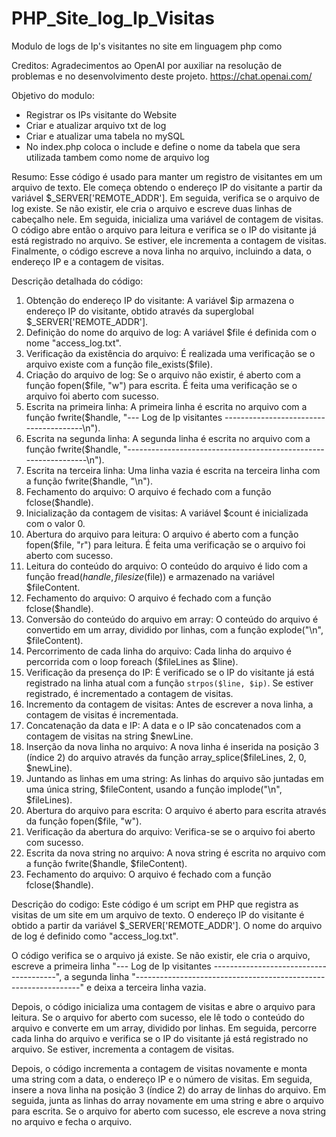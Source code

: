 # PHP_Site_log_Ip_Visitas
Modulo de logs de Ip's visitantes no site em linguagem php como 

Creditos:
Agradecimentos ao OpenAI por auxiliar na resolução de problemas e no desenvolvimento deste projeto. https://chat.openai.com/


Objetivo do modulo:
- Registrar os IPs visitante do Website 
- Criar e atualizar arquivo txt de log
- Criar e atualizar uma tabela no mySQL 
- No index.php coloca o include e define o nome da tabela que sera utilizada tambem como nome de arquivo log 


Resumo:
Esse código é usado para manter um registro de visitantes em um arquivo de texto. Ele começa obtendo o endereço IP do visitante a partir da variável $_SERVER['REMOTE_ADDR']. Em seguida, verifica se o arquivo de log existe. Se não existir, ele cria o arquivo e escreve duas linhas de cabeçalho nele. Em seguida, inicializa uma variável de contagem de visitas. O código abre então o arquivo para leitura e verifica se o IP do visitante já está registrado no arquivo. Se estiver, ele incrementa a contagem de visitas. Finalmente, o código escreve a nova linha no arquivo, incluindo a data, o endereço IP e a contagem de visitas.


Descrição detalhada do código:
1. Obtenção do endereço IP do visitante: A variável $ip armazena o endereço IP do visitante, obtido através da superglobal $_SERVER['REMOTE_ADDR'].
2. Definição do nome do arquivo de log: A variável $file é definida com o nome "access_log.txt".
3. Verificação da existência do arquivo: É realizada uma verificação se o arquivo existe com a função file_exists($file).
4. Criação do arquivo de log: Se o arquivo não existir, é aberto com a função fopen($file, "w") para escrita. É feita uma verificação se o arquivo foi aberto com sucesso.
5. Escrita na primeira linha: A primeira linha é escrita no arquivo com a função fwrite($handle, "--- Log de Ip visitantes ---------------------------------------\n").
6. Escrita na segunda linha: A segunda linha é escrita no arquivo com a função fwrite($handle, "----------------------------------------------------------------\n").
7. Escrita na terceira linha: Uma linha vazia é escrita na terceira linha com a função fwrite($handle, "\n").
8. Fechamento do arquivo: O arquivo é fechado com a função fclose($handle).
9. Inicialização da contagem de visitas: A variável $count é inicializada com o valor 0.
10. Abertura do arquivo para leitura: O arquivo é aberto com a função fopen($file, "r") para leitura. É feita uma verificação se o arquivo foi aberto com sucesso.
11. Leitura do conteúdo do arquivo: O conteúdo do arquivo é lido com a função fread($handle, filesize($file)) e armazenado na variável $fileContent.
12. Fechamento do arquivo: O arquivo é fechado com a função fclose($handle).
13. Conversão do conteúdo do arquivo em array: O conteúdo do arquivo é convertido em um array, dividido por linhas, com a função explode("\n", $fileContent).
14. Percorrimento de cada linha do arquivo: Cada linha do arquivo é percorrida com o loop foreach ($fileLines as $line).
15. Verificação da presença do IP: É verificado se o IP do visitante já está registrado na linha atual com a função `strpos($line, $ip)`. Se estiver registrado, é incrementado a contagem de visitas.
16. Incremento da contagem de visitas: Antes de escrever a nova linha, a contagem de visitas é incrementada.
17. Concatenação da data e IP: A data e o IP são concatenados com a contagem de visitas na string $newLine.
18. Inserção da nova linha no arquivo: A nova linha é inserida na posição 3 (índice 2) do arquivo através da função array_splice($fileLines, 2, 0, $newLine).
19. Juntando as linhas em uma string: As linhas do arquivo são juntadas em uma única string, $fileContent, usando a função implode("\n", $fileLines).
20. Abertura do arquivo para escrita: O arquivo é aberto para escrita através da função fopen($file, "w").
21. Verificação da abertura do arquivo: Verifica-se se o arquivo foi aberto com sucesso.
22. Escrita da nova string no arquivo: A nova string é escrita no arquivo com a função fwrite($handle, $fileContent).
23. Fechamento do arquivo: O arquivo é fechado com a função fclose($handle).


Descrição do codigo:
Este código é um script em PHP que registra as visitas de um site em um arquivo de texto. O endereço IP do visitante é obtido a partir da variável $_SERVER['REMOTE_ADDR']. O nome do arquivo de log é definido como "access_log.txt".

O código verifica se o arquivo já existe. Se não existir, ele cria o arquivo, escreve a primeira linha "--- Log de Ip visitantes ---------------------------------------", a segunda linha "----------------------------------------------------------------" e deixa a terceira linha vazia.

Depois, o código inicializa uma contagem de visitas e abre o arquivo para leitura. Se o arquivo for aberto com sucesso, ele lê todo o conteúdo do arquivo e converte em um array, dividido por linhas. Em seguida, percorre cada linha do arquivo e verifica se o IP do visitante já está registrado no arquivo. Se estiver, incrementa a contagem de visitas.

Depois, o código incrementa a contagem de visitas novamente e monta uma string com a data, o endereço IP e o número de visitas. Em seguida, insere a nova linha na posição 3 (índice 2) do array de linhas do arquivo. Em seguida, junta as linhas do array novamente em uma string e abre o arquivo para escrita. Se o arquivo for aberto com sucesso, ele escreve a nova string no arquivo e fecha o arquivo.
